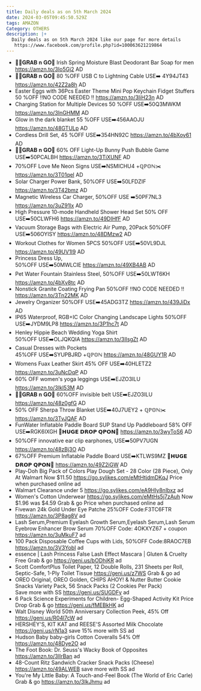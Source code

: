 ```yaml
---
title: Daily deals as on 5th March 2024
date: 2024-03-05T09:45:50.529Z
tags: AMAZON
Category: OTHERS
description: |+
  Daily deals as on 5th March 2024 like our page for more details
   https://www.facebook.com/profile.php?id=100063621219864
---
```

* 🏃‍♀️𝐆𝐑𝐀𝐁 𝐧 𝐆𝐎🏃
  Irish Spring Moisture Blast Deodorant Bar Soap  for men
  https://amzn.to/3Io5Gj2
  AD
* 🏃‍♀️𝐆𝐑𝐀𝐁 𝐧 𝐆𝐎🏃
  80 %OFF
   USB C to Lightning Cable 
  USE➡️ 4Y94JT43
  https://amzn.to/42Z2a8h
  AD
* Easter Eggs with 36Pcs Easter Theme Mini Pop Keychain Fidget  Stuffers
  50 %OFF
  ‼️NO CODE NEEDED ‼️
  https://amzn.to/3IiH23n
  AD
* Charging Station for Multiple Devices
  50 %OFF
  USE➡️50Q3MWKM
  https://amzn.to/3InGHMM
  AD
* Glow in the dark blanket
  55 %OFF
  USE➡️456AAOJU
  https://amzn.to/48GTULp
  AD
* Cordless Drill Set, 
  45 %OFF
  USE➡️354HN92C
  https://amzn.to/4bXoy61
  AD
* 🏃‍♀️𝐆𝐑𝐀𝐁 𝐧 𝐆𝐎🏃
  60% OFF
  Light-Up Bunny Push Bubble Game
  USE➡️50PCALBH
  https://amzn.to/3TiXUNF
  AD
* 70%OFF
  Love Me Neon Signs 
  USE➡️NSMICHU4 +ℚℙ𝕆ℕ✂️
  https://amzn.to/3T01qel
  AD
* Solar Charger Power Bank, 
  50%OFF
  USE➡️50LFDZIF
  https://amzn.to/3T42bmz
  AD
* Magnetic Wireless Car Charger, 
  50%OFF
  USE ➡️50PF7NL3
  https://amzn.to/3uZ91lx
  AD
* High Pressure 10-mode Handheld Shower Head Set 
  50% OFF
  USE➡️50CLWFH6
  https://amzn.to/49DIHfF
  AD
* Vacuum Storage Bags with Electric Air Pump, 20Pack 
  50%OFF
  USE➡️506OYISY
  https://amzn.to/48DMzw2
  AD
* Workout Clothes for Women 5PCS
  50%OFF
  USE➡️50VL9DJL
  https://amzn.to/49UV1I9
  AD
* Princess Dress Up,\
  50%OFF
  USE➡️50MWLCIE
  https://amzn.to/49XB4AB
  AD
* Pet  Water Fountain Stainless
  Steel, 
  50%OFF
  USE➡️50LWT6KH
  https://amzn.to/4bXv8tc
  AD
* Nonstick Granite Coating Frying Pan
  50%OFF
  ‼️NO CODE NEEDED ‼️
  https://amzn.to/3Tn22MK
  AD
* Jewelry Organizer 
  50%OFF
  USE➡️45ADG3TZ
  https://amzn.to/439JiDx
  AD
* IP65 Waterproof, RGB+IC Color Changing Landscape Lights 
  50%OFF
  USE➡️JYDM9LP8
  https://amzn.to/3P1hc7t
  AD
* Henley Hippie Beach Wedding Yoga Shirt	
  	50%OFF
  USE➡️OLJQKQIA	
  https://amzn.to/3IlsgZt
  AD
* Casual Dresses with Pockets	
  45%OFF
  USE➡️SYUPBJRD	 +ℚℙ𝕆ℕ
  https://amzn.to/48GUY1R
  AD
* Womens Fuax Leather Skirt
  45% OFF
  USE➡️40HLETZ2
  https://amzn.to/3uNcDqP
  AD
* 60% OFF
  women's yoga leggings
  USE➡️EJZO3ILU
  https://amzn.to/3Ikl53M
  AD
* 🏃‍♀️𝐆𝐑𝐀𝐁 𝐧 𝐆𝐎🏃
  60%OFF
   invisible belt
  USE➡️EJZO3ILU
  https://amzn.to/48z0gfG
  AD
* 50% OFF 
  Sherpa Throw Blanket
  USE➡️40J7UEY2 + ℚℙ𝕆ℕ✂️
  https://amzn.to/3TvJQAF
  AD
* FunWater Inflatable Paddle Board SUP Stand Up Paddleboard
  58% OFF
  USE➡️RGK6IXGH
  💸𝗛𝗨𝗚𝗘 𝗗𝗥𝗢𝗣 𝗤𝗣𝗢𝗡💸
  https://amzn.to/3wyToS6
  AD
* 50%OFF
   innovative ear clip earphones, 
  USE➡️50PV7UGN
  https://amzn.to/48zBj3O
  AD
* 67%OFF
   Premium Inflatable Paddle Board 
  USE➡️KTLWS9MZ
  💸𝗛𝗨𝗚𝗘 𝗗𝗥𝗢𝗣 𝗤𝗣𝗢𝗡💸
  https://amzn.to/49Z2iGW
  AD
* Play-Doh Big Pack of Colors Play Dough Set - 28 Color (28 Piece), Only At Walmart
  Now $11.50
  https://go.sylikes.com/eMtHtjdmDKqJ
  Price when purchased online
  ad
* Walmart Clearance under 5
  https://go.sylikes.com/eA9HIy8nIbxz ad
* Women's Cotton Underwear
  https://go.sylikes.com/eMtHs5j7zAuh
  Now $1.96
  was $4.59
  Grab & go
  Price when purchased online
  ad 
* Fivewan 24k Gold Under Eye Patche
  25%OFF
  Code:F3TC6FTR
  https://amzn.to/3P8ag8V
  ad
* Lash Serum,Premium Eyelash Growth Serum,Eyelash Serum,Lash Serum Eyebrow Enhancer Brow Serum
  70%OFF
  Code: 4OKXYZ67 + coupon
  https://amzn.to/3uMkuF7
  ad
* 100 Pack Disposable Coffee Cups with Lids,
  50%OFF
  Code:8RAOC7EB
  https://amzn.to/3V3YobI
  ad
* essence | Lash Princess False Lash Effect Mascara | Gluten & Cruelty Free
  Grab & go
  https://geni.us/bODhjKR
  ad 
* Scott ComfortPlus Toilet Paper, 12 Double Rolls, 231 Sheets per Roll, Septic-Safe, 1-Ply Toilet Tissue
  https://geni.us/z7WS
  Grab & go
  ad 
* OREO Original, OREO Golden, CHIPS AHOY! & Nutter Butter Cookie Snacks Variety Pack, 56 Snack Packs (2 Cookies Per Pack)\
  Save more with SS 
   https://geni.us/SUGDFy 
  ad 
* 6 Pack Science Experiments for Children- Egg-Shaped Activity Kit
  Price Drop Grab & go
  https://geni.us/fMEBkHK
  ad 
* Walt Disney World 50th Anniversary Collection Peek,
  45% Off
  https://geni.us/R04l7cW
  ad 
* HERSHEY'S, KIT KAT and REESE'S Assorted Milk Chocolate 
  https://geni.us/rN1a3 
  save 15% more with SS 
  ad
* Hudson Baby baby-girls Cotton Coveralls
  54% Off 
  https://amzn.to/48Dye2O
  ad
* The Foot Book: Dr. Seuss's Wacky Book of Opposites 
  https://amzn.to/3IlrBan
  ad
* 48-Count Ritz Sandwich Cracker Snack Packs (Cheese) 
  https://amzn.to/49ALWEB
  save more with SS 
  ad
* You're My Little Baby: A Touch-and-Feel Book (The World of Eric Carle) 
  Grab & go 
  https://amzn.to/3IkJhmu 
  ad